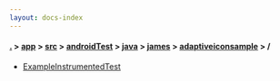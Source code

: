 ```yaml
---
layout: docs-index
---
```

#### [.](./../../../../../../index) > [app](./../../../../../index) > [src](./../../../../index) > [androidTest](./../../../index) > [java](./../../index) > [james](./../index) > [adaptiveiconsample](./index) > **/**

- [ExampleInstrumentedTest](ExampleInstrumentedTest)
